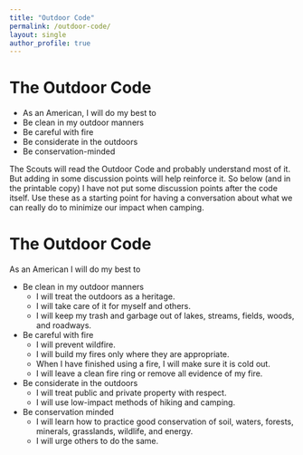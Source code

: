 ```yaml
---
title: "Outdoor Code"
permalink: /outdoor-code/
layout: single
author_profile: true
---
```


# The Outdoor Code

* As an American, I will do my best to
* Be clean in my outdoor manners
* Be careful with fire
* Be considerate in the outdoors
* Be conservation-minded

The Scouts will read the Outdoor Code and probably understand most of it. But adding in some
discussion points will help reinforce it. So below (and in the printable copy) I have not put some
discussion points after the code itself. Use these as a starting point for having a conversation
about what we can really do to minimize our impact when camping.


# The Outdoor Code

As an American I will do my best to

* Be clean in my outdoor manners
    * I will treat the outdoors as a heritage. 
    * I will take care of it for myself and others. 
    * I will keep my trash and garbage out of lakes, streams, fields, woods, and roadways.
* Be careful with fire
    * I will prevent wildfire. 
    * I will build my fires only where they are appropriate. 
    * When I have finished using a fire, I will make sure it is cold out. 
    * I will leave a clean fire ring or remove all evidence of my fire.
* Be considerate in the outdoors
    * I will treat public and private property with respect. 
    * I will use low-impact methods of hiking and camping. 
* Be conservation minded 
    * I will learn how to practice good conservation of soil, waters, forests, minerals, grasslands, wildlife, and energy. 
    * I will urge others to do the same.


